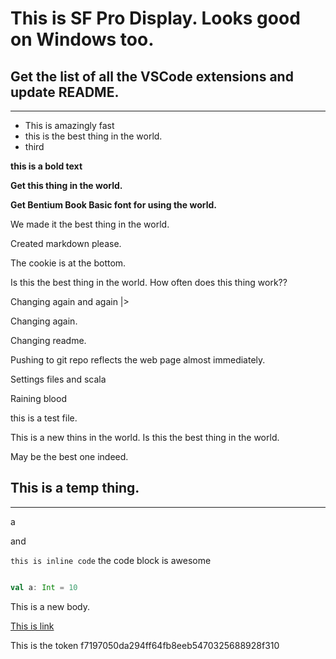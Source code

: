 # This is SF Pro Display. Looks good on Windows too.

## Get the list of all the VSCode extensions and update README.

----------

- This is amazingly fast
- this is the best thing in the world.
- third

**this is a bold text**

**Get this thing in the world.**

**Get Bentium Book Basic font for using the world.**

We made it the best thing in the world.

Created markdown please.

The cookie is at the bottom.

Is this the best thing in the world. How often does this thing work??


Changing again and again |>

Changing again.

Changing readme.

Pushing to git repo reflects the web page almost immediately.

Settings files and scala


Raining blood

this is a test file.

This is a new thins in the world.
Is this the best thing in the world.

May be the best one indeed.

## This is a temp thing.
----------

a

and

`this is inline code` the code block is awesome

```scala

val a: Int = 10

```

This is a new body.

[This is link](http://google.com)

This is the token
f7197050da294ff64fb8eeb5470325688928f310
